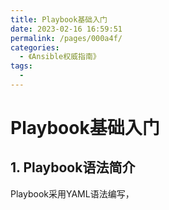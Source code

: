 ```yaml
---
title: Playbook基础入门
date: 2023-02-16 16:59:51
permalink: /pages/000a4f/
categories:
  - 《Ansible权威指南》
tags:
  - 
---
```

# Playbook基础入门

## 1. Playbook语法简介

Playbook采用YAML语法编写，